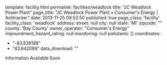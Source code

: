 template: facility.html
permalink: facilities/weadlock
title: "JC Weadlock Power Plant"
page_title: "JC Weadlock Power Plant &raquo; Consumer's Energy | Ashtracker"
date: 2013-11-25 09:52:50
published: true
page_class: 'facility'
facility_class: 'weadlock'
address: 
  street: null
  city: null
  state: 'MI'
  zipcode: ""
  county: 'Bay County'
owner_operator: "Consumer's Energy"
impoundment_hazard_rating: null
monitoring: null
pollutants: []
coordinates: 
  - "-83.838188"
  - "43.642089"
data_download: ""

Information Available Soon
